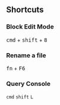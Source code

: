 ## Shortcuts

### Block Edit Mode
 <kbd>cmd</kbd> + <kbd>shift</kbd> + <kbd>8</kbd>
 
### Rename a file
<kbd>fn</kbd> + <kbd>F6</kbd>

### Query Console
`cmd` `shift` `L`